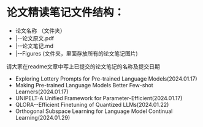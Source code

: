 # 论文精读笔记文件结构：

- 论文名称 （文件夹）
- |--论文原文.pdf
- |--论文笔记.md
- |--Figures (文件夹，里面存放所有的论文笔记图片)

请大家在readme文章中写上已提交的论文笔记的名称及提交日期

- Exploring Lottery Prompts for Pre-trained Language Models(2024.01.17)
- Making Pre-trained Language Models Better Few-shot Learners(2024.01.17)
- UNIPELT-A Unified Framework for Parameter-Efficient(2024.01.17)
- QLORA--Efficient Finetuning of Quantized LLMs(2024.01.22)
- Orthogonal Subspace Learning for Language Model Continual Learning(2024.01.29)
